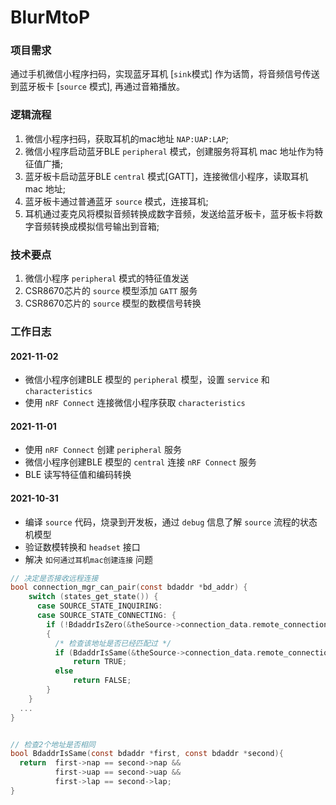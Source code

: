 # BlurMtoP

### 项目需求
通过手机微信小程序扫码，实现蓝牙耳机 [`sink`模式] 作为话筒，将音频信号传送到蓝牙板卡 [`source` 模式], 再通过音箱播放。


### 逻辑流程
1. 微信小程序扫码，获取耳机的mac地址 `NAP:UAP:LAP`;
2. 微信小程序启动蓝牙BLE `peripheral` 模式，创建服务将耳机 mac 地址作为特征值广播;
3. 蓝牙板卡启动蓝牙BLE `central` 模式[GATT]，连接微信小程序，读取耳机 mac 地址;
4. 蓝牙板卡通过普通蓝牙 `source` 模式，连接耳机;
5. 耳机通过麦克风将模拟音频转换成数字音频，发送给蓝牙板卡，蓝牙板卡将数字音频转换成模拟信号输出到音箱;


### 技术要点
1. 微信小程序 `peripheral` 模式的特征值发送
2. CSR8670芯片的 `source` 模型添加 `GATT` 服务
3. CSR8670芯片的 `source` 模型的数模信号转换


### 工作日志

#### 2021-11-02
- 微信小程序创建BLE 模型的 `peripheral` 模型，设置 `service` 和 `characteristics`
- 使用 `nRF Connect` 连接微信小程序获取 `characteristics`

#### 2021-11-01
- 使用 `nRF Connect` 创建 `peripheral` 服务
- 微信小程序创建BLE 模型的 `central` 连接 `nRF Connect` 服务
- BLE 读写特征值和编码转换


#### 2021-10-31
- 编译 `source` 代码，烧录到开发板，通过 `debug` 信息了解 `source` 流程的状态机模型
- 验证数模转换和 `headset` 接口
- 解决 `如何通过耳机mac创建连接` 问题

```c
// 决定是否接收远程连接
bool connection_mgr_can_pair(const bdaddr *bd_addr) {
    switch (states_get_state()) {        
      case SOURCE_STATE_INQUIRING:
      case SOURCE_STATE_CONNECTING: {
        if (!BdaddrIsZero(&theSource->connection_data.remote_connection_addr))
        {
          /* 检查该地址是否已经匹配过 */
          if (BdaddrIsSame(&theSource->connection_data.remote_connection_addr, bd_addr))
              return TRUE;
          else
              return FALSE;
        }
    }
  ...
}


// 检查2个地址是否相同
bool BdaddrIsSame(const bdaddr *first, const bdaddr *second){ 
  return  first->nap == second->nap && 
          first->uap == second->uap && 
          first->lap == second->lap; 
}
```
